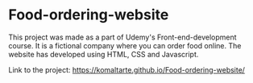 # Food-ordering-website
This project was made as a part of Udemy's Front-end-development course. It is a fictional company where you can order food online. The website has developed using HTML, CSS and Javascript.

Link to the project: https://komaltarte.github.io/Food-ordering-website/
